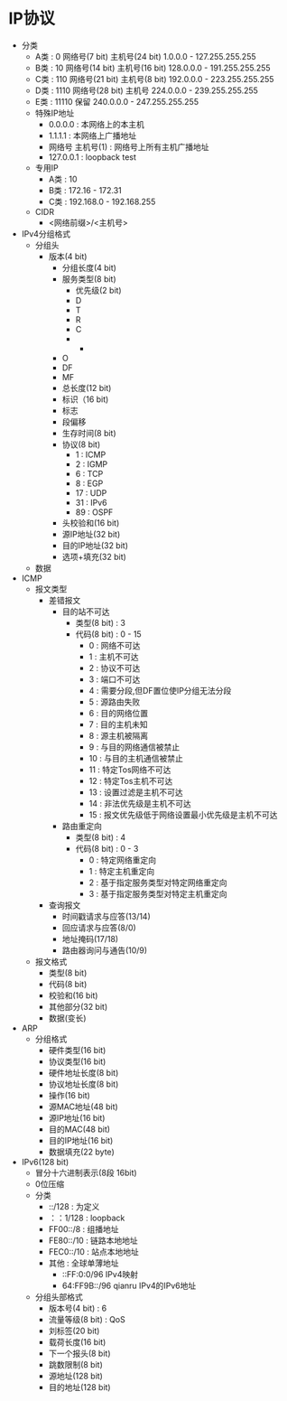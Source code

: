 # IP协议
- 分类
    - A类 : 0       网络号(7 bit)       主机号(24 bit)          1.0.0.0 - 127.255.255.255
    - B类 : 10      网络号(14 bit)      主机号(16 bit)          128.0.0.0 - 191.255.255.255
    - C类 : 110     网络号(21 bit)      主机号(8 bit)           192.0.0.0 - 223.255.255.255
    - D类 : 1110    网络号(28 bit)      主机号                  224.0.0.0 - 239.255.255.255
    - E类 : 11110   保留                                      240.0.0.0 - 247.255.255.255
    - 特殊IP地址
        - 0.0.0.0 : 本网络上的本主机
        - 1.1.1.1 : 本网络上广播地址
        - 网络号 主机号(1) : 网络号上所有主机广播地址
        - 127.0.0.1 : loopback test
    - 专用IP
        - A类 : 10
        - B类 : 172.16 - 172.31
        - C类 : 192.168.0 - 192.168.255
    - CIDR
        - <网络前缀>/<主机号>
- IPv4分组格式
    - 分组头
      - 版本(4 bit)
        - 分组长度(4 bit)
        - 服务类型(8 bit)
            - 优先级(2 bit)
            - D
            - T
            - R
            - C
            - -
        - O
        - DF
        - MF
        - 总长度(12 bit)
        - 标识（16 bit)
        - 标志
        - 段偏移
        - 生存时间(8 bit)
        - 协议(8 bit)
            - 1 : ICMP
            - 2 : IGMP
            - 6 : TCP
            - 8 : EGP
            - 17 : UDP
            - 31 : IPv6
            - 89 : OSPF
        - 头校验和(16 bit)
        - 源IP地址(32 bit)
        - 目的IP地址(32 bit)
        - 选项+填充(32 bit)
    - 数据
- ICMP
    - 报文类型
      - 差错报文
        - 目的站不可达
            - 类型(8 bit) : 3
            - 代码(8 bit) : 0 - 15
                - 0 : 网络不可达
                - 1 : 主机不可达
                - 2 : 协议不可达
                - 3 : 端口不可达
                - 4 : 需要分段,但DF置位使IP分组无法分段
                - 5 : 源路由失败
                - 6 : 目的网络位置
                - 7 : 目的主机未知
                - 8 : 源主机被隔离
                - 9 : 与目的网络通信被禁止
                - 10 : 与目的主机通信被禁止
                - 11 : 特定Tos网络不可达
                - 12 : 特定Tos主机不可达
                - 13 : 设置过滤是主机不可达
                - 14 : 非法优先级是主机不可达
                - 15 : 报文优先级低于网络设置最小优先级是主机不可达
        - 路由重定向
            - 类型(8 bit) : 4
            - 代码(8 bit) : 0 - 3
                - 0 : 特定网络重定向
                - 1 : 特定主机重定向
                - 2 : 基于指定服务类型对特定网络重定向
                - 3 : 基于指定服务类型对特定主机重定向
      - 查询报文
        - 时间戳请求与应答(13/14)
        - 回应请求与应答(8/0)
        - 地址掩码(17/18)
        - 路由器询问与通告(10/9)
    - 报文格式
        - 类型(8 bit)
        - 代码(8 bit)
        - 校验和(16 bit)
        - 其他部分(32 bit)
        - 数据(变长)
- ARP
    - 分组格式
        - 硬件类型(16 bit)
        - 协议类型(16 bit)
        - 硬件地址长度(8 bit)
        - 协议地址长度(8 bit)
        - 操作(16 bit)
        - 源MAC地址(48 bit)
        - 源IP地址(16 bit)
        - 目的MAC(48 bit)
        - 目的IP地址(16 bit)
        - 数据填充(22 byte)
- IPv6(128 bit)
    - 冒分十六进制表示(8段 16bit)
    - 0位压缩
    - 分类
        - ::/128 : 为定义
        - ：：1/128 : loopback
        - FF00::/8 : 组播地址
        - FE80::/10 : 链路本地地址
        - FEC0::/10 : 站点本地地址
        - 其他 : 全球单薄地址
            - ::FF:0:0/96 IPv4映射
            - 64:FF9B::/96 qianru IPv4的IPv6地址
    - 分组头部格式
        - 版本号(4 bit) : 6
        - 流量等级(8 bit) : QoS
        - 刘标签(20 bit)
        - 载荷长度(16 bit)
        - 下一个报头(8 bit)
        - 跳数限制(8 bit)
        - 源地址(128 bit)
        - 目的地址(128 bit)